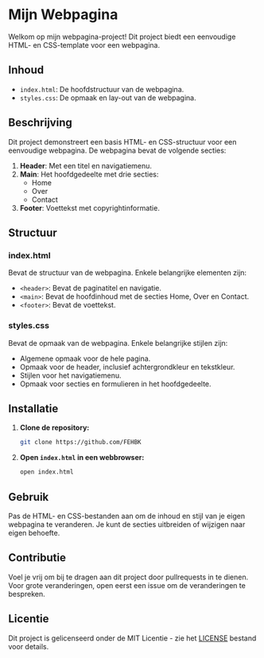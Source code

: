 # Mijn Webpagina

Welkom op mijn webpagina-project! Dit project biedt een eenvoudige HTML- en CSS-template voor een webpagina.

## Inhoud
- `index.html`: De hoofdstructuur van de webpagina.
- `styles.css`: De opmaak en lay-out van de webpagina.

## Beschrijving

Dit project demonstreert een basis HTML- en CSS-structuur voor een eenvoudige webpagina. De webpagina bevat de volgende secties:

1. **Header**: Met een titel en navigatiemenu.
2. **Main**: Het hoofdgedeelte met drie secties:
   - Home
   - Over
   - Contact
3. **Footer**: Voettekst met copyrightinformatie.

## Structuur

### index.html

Bevat de structuur van de webpagina. Enkele belangrijke elementen zijn:

- `<header>`: Bevat de paginatitel en navigatie.
- `<main>`: Bevat de hoofdinhoud met de secties Home, Over en Contact.
- `<footer>`: Bevat de voettekst.

### styles.css

Bevat de opmaak van de webpagina. Enkele belangrijke stijlen zijn:

- Algemene opmaak voor de hele pagina.
- Opmaak voor de header, inclusief achtergrondkleur en tekstkleur.
- Stijlen voor het navigatiemenu.
- Opmaak voor secties en formulieren in het hoofdgedeelte.

## Installatie

1. **Clone de repository:**
    ```sh
    git clone https://github.com/FEHBK
    ```

2. **Open `index.html` in een webbrowser:**
    ```sh
    open index.html
    ```

## Gebruik

Pas de HTML- en CSS-bestanden aan om de inhoud en stijl van je eigen webpagina te veranderen. Je kunt de secties uitbreiden of wijzigen naar eigen behoefte.

## Contributie

Voel je vrij om bij te dragen aan dit project door pullrequests in te dienen. Voor grote veranderingen, open eerst een issue om de veranderingen te bespreken.

## Licentie

Dit project is gelicenseerd onder de MIT Licentie - zie het [LICENSE](LICENSE) bestand voor details.
